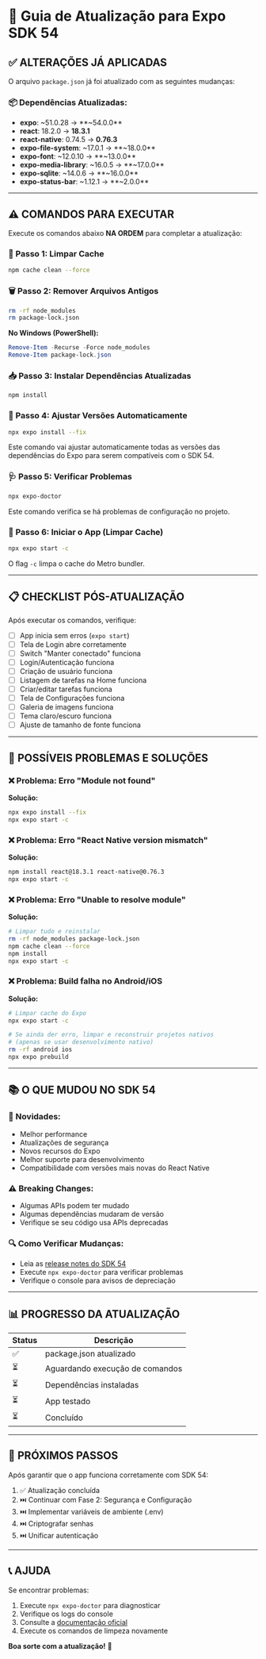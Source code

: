 # 🚀 Guia de Atualização para Expo SDK 54

## ✅ ALTERAÇÕES JÁ APLICADAS

O arquivo `package.json` já foi atualizado com as seguintes mudanças:

### 📦 Dependências Atualizadas:

- **expo**: ~51.0.28 → **~54.0.0**
- **react**: 18.2.0 → **18.3.1**
- **react-native**: 0.74.5 → **0.76.3**
- **expo-file-system**: ~17.0.1 → **~18.0.0**
- **expo-font**: ~12.0.10 → **~13.0.0**
- **expo-media-library**: ~16.0.5 → **~17.0.0**
- **expo-sqlite**: ~14.0.6 → **~16.0.0**
- **expo-status-bar**: ~1.12.1 → **~2.0.0**

---

## ⚠️ COMANDOS PARA EXECUTAR

Execute os comandos abaixo **NA ORDEM** para completar a atualização:

### 🔄 Passo 1: Limpar Cache
```bash
npm cache clean --force
```

### 🗑️ Passo 2: Remover Arquivos Antigos
```bash
rm -rf node_modules
rm package-lock.json
```
**No Windows (PowerShell):**
```powershell
Remove-Item -Recurse -Force node_modules
Remove-Item package-lock.json
```

### 📥 Passo 3: Instalar Dependências Atualizadas
```bash
npm install
```

### 🔧 Passo 4: Ajustar Versões Automaticamente
```bash
npx expo install --fix
```

Este comando vai ajustar automaticamente todas as versões das dependências do Expo para serem compatíveis com o SDK 54.

### 🩺 Passo 5: Verificar Problemas
```bash
npx expo-doctor
```

Este comando verifica se há problemas de configuração no projeto.

### 🚀 Passo 6: Iniciar o App (Limpar Cache)
```bash
npx expo start -c
```

O flag `-c` limpa o cache do Metro bundler.

---

## 📋 CHECKLIST PÓS-ATUALIZAÇÃO

Após executar os comandos, verifique:

- [ ] App inicia sem erros (`expo start`)
- [ ] Tela de Login abre corretamente
- [ ] Switch "Manter conectado" funciona
- [ ] Login/Autenticação funciona
- [ ] Criação de usuário funciona
- [ ] Listagem de tarefas na Home funciona
- [ ] Criar/editar tarefas funciona
- [ ] Tela de Configurações funciona
- [ ] Galeria de imagens funciona
- [ ] Tema claro/escuro funciona
- [ ] Ajuste de tamanho de fonte funciona

---

## 🐛 POSSÍVEIS PROBLEMAS E SOLUÇÕES

### ❌ Problema: Erro "Module not found"
**Solução:**
```bash
npx expo install --fix
npx expo start -c
```

### ❌ Problema: Erro "React Native version mismatch"
**Solução:**
```bash
npm install react@18.3.1 react-native@0.76.3
npx expo start -c
```

### ❌ Problema: Erro "Unable to resolve module"
**Solução:**
```bash
# Limpar tudo e reinstalar
rm -rf node_modules package-lock.json
npm cache clean --force
npm install
npx expo start -c
```

### ❌ Problema: Build falha no Android/iOS
**Solução:**
```bash
# Limpar cache do Expo
npx expo start -c

# Se ainda der erro, limpar e reconstruir projetos nativos
# (apenas se usar desenvolvimento nativo)
rm -rf android ios
npx expo prebuild
```

---

## 📚 O QUE MUDOU NO SDK 54

### 🎉 Novidades:
- Melhor performance
- Atualizações de segurança
- Novos recursos do Expo
- Melhor suporte para desenvolvimento
- Compatibilidade com versões mais novas do React Native

### ⚠️ Breaking Changes:
- Algumas APIs podem ter mudado
- Algumas dependências mudaram de versão
- Verifique se seu código usa APIs deprecadas

### 🔍 Como Verificar Mudanças:
- Leia as [release notes do SDK 54](https://expo.dev/changelog)
- Execute `npx expo-doctor` para verificar problemas
- Verifique o console para avisos de depreciação

---

## 📊 PROGRESSO DA ATUALIZAÇÃO

| Status | Descrição |
|--------|-----------|
| ✅ | package.json atualizado |
| ⏳ | Aguardando execução de comandos |
| ⏳ | Dependências instaladas |
| ⏳ | App testado |
| ⏳ | Concluído |

---

## 🎯 PRÓXIMOS PASSOS

Após garantir que o app funciona corretamente com SDK 54:

1. ✅ Atualização concluída
2. ⏭️ Continuar com Fase 2: Segurança e Configuração
3. ⏭️ Implementar variáveis de ambiente (.env)
4. ⏭️ Criptografar senhas
5. ⏭️ Unificar autenticação

---

## 📞 AJUDA

Se encontrar problemas:

1. Execute `npx expo-doctor` para diagnosticar
2. Verifique os logs do console
3. Consulte a [documentação oficial](https://docs.expo.dev/)
4. Execute os comandos de limpeza novamente

**Boa sorte com a atualização!** 🚀

